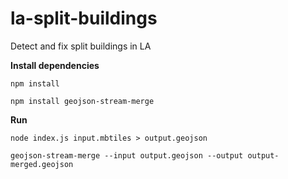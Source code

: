 # la-split-buildings
Detect and fix split buildings in LA

**Install dependencies**

`npm install`

`npm install geojson-stream-merge`

**Run**

`node index.js input.mbtiles > output.geojson`

`geojson-stream-merge --input output.geojson --output output-merged.geojson`

